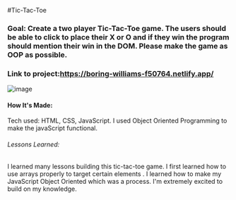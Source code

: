 #Tic-Tac-Toe

### Goal: Create a two player Tic-Tac-Toe game. The users should be able to click to place their X or O and if they win the program should mention their win in the DOM. Please make the game as OOP as possible.

### Link to project:https://boring-williams-f50764.netlify.app/

![image](https://user-images.githubusercontent.com/88958905/134753721-453dc46f-9f69-4d6e-86ff-456cc9cf9ab4.png)

#### How It's Made:
Tech used: HTML, CSS, JavaScript.
I used Object Oriented Programming to make the javaScript functional.


###### Lessons Learned:
I learned many lessons building this tic-tac-toe game. I first learned how to use arrays properly to target certain elements . I learned how to make my JavaScript Object Oriented which was a process. I'm extremely excited to build on my knowledge. 

